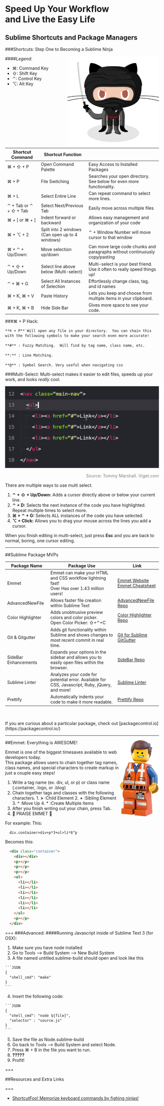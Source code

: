 # Speed Up Your Workflow <br/> and Live the Easy Life


## Sublime Shortcuts and Package Managers





###Shortcuts: Step One to Becoming a Sublime Ninja

<img align="right" height="300px" src="dojocat.jpg" alt="">

####*Legend:*
  * ⌘: Command Key
  * ⇧: Shift Key
  * ⌃: Control Key
  * ⌥: Alt Key

| **Shortcut Command**  | **Shortcut Function** |  |
| ------------- | ----------------- | ------------------- |
| ⌘ + ⇧ + P    | Open Command Palette| Easy Access to Installed Packages |
| ⌘ + P         | File Switching      | Searches your open directory.  See below for even more functionality. |
| ⌘ + L  | Select Entire Line     | Can repeat command to select more lines.   |
| ⌃ + Tab or ⌃ + ⇧ + Tab  | Select Next/Previous Tab      | Easily move across multiple files |
| ⌘ + [ or ⌘ + ]  | Indent forward or backward     | Allows easy management and organization of your code |
| ⌘ + ⌥ + 2  | Split into 2 windows <br/> (Can open up to 4 windows)|  ⌃ + Window Number will move cursor to that window                   |
| ⌘ + ⌃ + Up/Down:  | Move selection up/down      | Can move large code chunks and paragraphs without continuously copy/pasting |
| ⌃ + ⇧ + Up/Down  | Select line above below (Multi-select)     | Multi-select is your best friend.  Use it often to really speed things up! |
| ⌃ + ⌘ + G  | Select All Instances of Selection      | Effortlessly change class, tag, and id names |
| ⌘ + K, ⌘ + V  | Paste History | Lets you keep and choose from multiple items in your clipboard. |
| ⌘ + K, ⌘ + B  | Hide Side Bar | Gives more space to see your code.  |




###⌘ + P Hack:
```
**⌘ + P** Will open any file in your directory.  You can chain this with the following symbols to make your search even more accurate!

**#** : Fuzzy Matching.  Will find by tag name, class name, etc.

**:** : Line Matching.

**@** : Symbol Search. Very useful when navigating css
```

###Multi-Select:
Multi-select makes it easier to edit files, speeds up your work, and looks *really* cool.

<img src="sublimegif.gif">
<p style="color:grey" align="right">Source: Tommy Marshall. Viget.com</p>

There are multiple ways to use multi select.

  1. **⌃ + ⇧ + Up/Down:** Adds a cursor directly above or below your current line.
  2. **⌃ + D:** Selects the next instance of the code you have highlighted.  Repeat multiple times to select more.
  3. **⌘ + ⌃ + G:** Selects ALL instances of the code you have selected.
  4. **⌥ + Click:** Allows you to drag your mouse across the lines you add a cursor.

When you finish editing in multi-select, just press **Esc** and you are back to normal, boring, one cursor editing.



---
##Sublime Package MVPs

| **Package Name**  | **Package Use** | Link |
| ------------- | ----------------- | ------------------- |
|  Emmet   | Emmet can make your HTML and CSS workflow lightning fast! <br/>Over Has over 1.43 million users! | [Emmet Website](http://emmet.io/) <br/> [Emmet Cheatsheet](http://docs.emmet.io/cheat-sheet/) |
|  AdvancedNewFile  | Allows faster file creation within Sublime Text | [AdvancedNewFile Repo](https://github.com/skuroda/Sublime-AdvancedNewFile) |
|  Color Highlighter  | Adds unobtrusive preview colors and color picker. <br/> Open Color Picker: ⇧+⌃+C | [Color Highlighter Repo](https://packagecontrol.io/packages/Color%20Highlighter) |
|  Git & Gitgutter  | Adds git functionality within Sublime and shows changes to most recent commit in real time. | [Git for Sublime](https://github.com/kemayo/sublime-text-git) <br/> [GitGutter](https://github.com/jisaacks/GitGutter) |
|  SideBar Enhancements  | Expands your options in the sidebar and allows you to easily open files within the browser. | [SideBar Repo](https://github.com/titoBouzout/SideBarEnhancements) |
|  Sublime Linter  | Analyzes your code for potential error.  Available for CSS, Javascript, Ruby, jQuery, and more! | [Sublime Linter](http://www.sublimelinter.com/en/latest/about.html) |
|  Prettify  | Automatically indents your code to make it more readable. | [Prettify Repo](https://github.com/victorporof/Sublime-HTMLPrettify) |

<br>
<br>
If you are curious about a particular package, check out [packagecontrol.io](https://packagecontrol.io/)

---
##Emmet: Everything is AWESOME!
<img align="right"  height="250px" src="emmet.jpg" alt="">

  Emmet is one of the biggest timesaves available to web developers today.  <br>  This package allows users to chain together tag names, class names, and special characters to create markup in just a couple easy steps!

  1. Write a tag name (ex. div, ul, or p) or class name (.container, .logo, or .blog)
  2. Chain together tags and classes with the following characters.
    1. **>** :Child Element
    2. **+** :Sibling Element
    3. **^** :Move Up
    4. * :Create Multiple Items
  3. After you finish writing out your chain, press Tab.
  4. :raised_hands: PRAISE EMMET :raised_hands:


  For example:
  This:
  ```
    div.container>div+p*3+ul>li*6^p
  ```
  Becomes this:
  ```HTML
    <div class="container">
      <div></div>
      <p></p>
      <p></p>
      <p></p>
      <ul>
        <li></li>
        <li></li>
        <li></li>
        <li></li>
        <li></li>
        <li></li>
      </ul>
      <p></p>
    </div>
  ```


===
###Advanced:
####Running Javascript inside of Sublime Text 3 (for OSX):
  1. Make sure you have node installed
  2. Go to Tools --> Build System --> New Build System
  3. A file named untitled.sublime-build should open and look like this

    ```JSON
    {
      "shell_cmd": "make"
    }
    ```

  4. Insert the following code:

    ```JSON
    {
      "shell_cmd": "node ${file}",
      "selector" : "source.js"
    }
    ```

  5. Save the file as Node.sublime-build
  6. Go back to Tools --> Build System and select Node.
  7. Press ⌘ + B in the file you want to run.
  8. **?????**
  9. Profit!

===

##Resources and Extra Links

===
  + [ShortcutFoo! Memorize keyboard commands by fighing ninjas!](https://www.shortcutfoo.com/app/dojos/sublime-text-3-mac)
